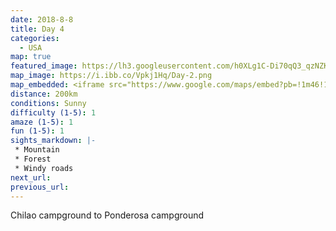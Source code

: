 ```yaml
---
date: 2018-8-8
title: Day 4
categories:
  - USA
map: true
featured_image: https://lh3.googleusercontent.com/h0XLg1C-Di70qQ3_qzNZK-oFJtWO4SjjnenZP0HF9n4CDOG5W6VlSd2SfX6fNpN0YaBJPrbm0wOsDVo7Lj1BISA7Q2kdY-DBqwCMBVvoo9_I9ugnskezZNyDZcYfhhs0NjvLqdSaXB6XbcC_RdU9UaljT9c1L0END_w4hR9iXTEA-ybSE0lqBSffkslXesTWm-F6wcCixrShVIx6DQ8KGmVRC5rSRzYfnn4Ro_TPmAuTxCyhtq037i_5ia7W_B9pFdDQTTSuDc8cdyM-muh95HqQtkP_GC99UPIHX3f8cqf3rY2I_TJVwM1Cn7oa2nHGdAXlA2Nd3HDTrjyiu1dl2c88KKijWPw_amcX9ebqPirRrXY3FTxpYBwrnT6KCIRSw7nvlDct8IhtKd15ow9-VYAyrdYM7Ym2CGW0T7OtH0D3IQrolErL_DYDNZQ6dC5vX1pYBzmxjYelO9xyVHzVXBMbhVAqqyqFcMY2PsdzsoOZBVv9UE5kJCra9_-2l51Jh4JwiTuXxV84VdAUhK5ZuHfdscJkxTlVRS928C34ZJbuG0XSDz3ZyI3VAOdcAWCLSLCe9deXfvVcm4kepPi7X1GmomAS_EIz-xajDXk_vL5flqwhbkv2Tqpgur6KImAQ5ftWRCyuz0ZqwVx7vRtvDKHn4Pc95L2A0kh6jCxk8AR9Ro9c=w1631-h1224-no
map_image: https://i.ibb.co/Vpkj1Hq/Day-2.png
map_embedded: <iframe src="https://www.google.com/maps/embed?pb=!1m46!1m12!1m3!1d2013581.223397253!2d-120.3185273084047!3d35.215324248468676!2m3!1f0!2f0!3f0!3m2!1i1024!2i768!4f13.1!4m31!3e0!4m5!1s0x80c2e15363bf04ef%3A0xd0c7c9d47165f8f1!2sChilao%20Campground%2C%20unnamed%20road%2C%20Palmdale%2C%20CA%2093550%2C%20United%20States!3m2!1d34.3237101!2d-118.0166498!4m5!1s0x80c2215cf671ff47%3A0xd6df8073bdffbca0!2sMojave%2C%20CA%2C%20USA!3m2!1d35.0524699!2d-118.1739645!4m5!1s0x80ea4ab87f6596b7%3A0xe59b891c2ea6d6b1!2sValley%20Acres%2C%20CA%2C%20United%20States!3m2!1d35.2060764!2d-119.40678299999999!4m5!1s0x80ece10bb9b5aa93%3A0xaa1be219c181970c!2sMorro%20Bay%2C%20CA%2C%20USA!3m2!1d35.3659445!2d-120.84999239999999!4m5!1s0x8092913134ef9afd%3A0xebd4caa1fffb35cc!2sPonderosa%20Campground%2C%20Nacimiento-Fergusson%20Road%2C%20Big%20Sur%2C%20CA%2C%20USA!3m2!1d35.997504!2d-121.38143!5e0!3m2!1sen!2sau!4v1577434246841!5m2!1sen!2sau" width="100%" height="500" frameborder="0" style="border:0;" allowfullscreen=""></iframe>
distance: 200km
conditions: Sunny
difficulty (1-5): 1 
amaze (1-5): 1
fun (1-5): 1
sights_markdown: |-
 * Mountain
 * Forest
 * Windy roads
next_url:
previous_url:
---
```

Chilao campground to Ponderosa campground


